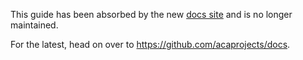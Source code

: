 This guide has been absorbed by the new [docs site](https://docs.acaengine.com) and is no longer maintained.

For the latest, head on over to https://github.com/acaprojects/docs.
